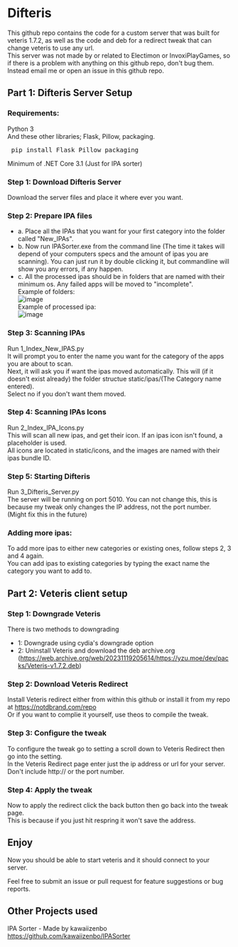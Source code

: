 # Difteris  
This github repo contains the code for a custom server that was built for veteris 1.7.2, as well as the code and deb for a redirect tweak that can change veteris to use any url.  
This server was not made by or related to Electimon or InvoxiPlayGames, so if there is a problem with anything on this github repo, don't bug them. Instead email me or open an issue in this github repo.  

## Part 1: Difteris Server Setup  
### Requirements:  
Python 3  
And these other libraries; Flask, Pillow, packaging.
<pre> pip install Flask Pillow packaging </pre>  
  
Minimum of .NET Core 3.1 (Just for IPA sorter)  
    
### Step 1: Download Difteris Server  
Download the server files and place it where ever you want.  
  
### Step 2: Prepare IPA files  
- a. Place all the IPAs that you want for your first category into the folder called "New_IPAs".  
- b. Now run IPASorter.exe from the command line (The time it takes will depend of your computers specs and the amount of ipas you are scanning). You can just run it by double clicking it, but commandline will show you any errors, if any happen.  
- c. All the processed ipas should be in folders that are named with their minimum os. Any failed apps will be moved to "incomplete".  
Example of folders:  
![image](https://github.com/user-attachments/assets/8139b949-cfed-48d0-a34d-d5bd9979baa2)  
Example of processed ipa:  
![image](https://github.com/user-attachments/assets/80b3f204-0f00-47f8-a488-1f8499c250e0)  

### Step 3: Scanning IPAs  
Run 1_Index_New_IPAS.py  
It will prompt you to enter the name you want for the category of the apps you are about to scan.  
Next, it will ask you if want the ipas moved automatically. This will (if it doesn't exist already) the folder structue static/ipas/(The Category name entered).  
Select no if you don't want them moved.  

### Step 4: Scanning IPAs Icons  
Run 2_Index_IPA_Icons.py  
This will scan all new ipas, and get their icon. If an ipas icon isn't found, a placeholder is used.  
All icons are located in static/icons, and the images are named with their ipas bundle ID.  

### Step 5: Starting Difteris  
Run 3_Difteris_Server.py  
The server will be running on port 5010. You can not change this, this is because my tweak only changes the IP address, not the port number. (Might fix this in the future)  

### Adding more ipas:  
To add more ipas to either new categories or existing ones, follow steps 2, 3 and 4 again.  
You can add ipas to existing categories by typing the exact name the category you want to add to. 
  
  
## Part 2: Veteris client setup  
### Step 1: Downgrade Veteris  
There is two methods to downgrading  
- 1: Downgrade using cydia's downgrade option  
- 2: Uninstall Veteris and download the deb archive.org (https://web.archive.org/web/20231119205614/https://yzu.moe/dev/packs/Veteris-v1.7.2.deb)  
  
### Step 2: Download Veteris Redirect  
Install Veteris redirect either from within this github or install it from my repo at https://notdbrand.com/repo  
Or if you want to complie it yourself, use theos to compile the tweak.
  
### Step 3: Configure the tweak  
To configure the tweak go to setting a scroll down to Veteris Redirect then go into the setting.  
In the Veteris Redirect page enter just the ip address or url for your server. Don't include http:// or the port number.  
  
### Step 4: Apply the tweak  
Now to apply the redirect click the back button then go back into the tweak page.  
This is because if you just hit respring it won't save the address.  
  
  
## Enjoy  
Now you should be able to start veteris and it should connect to your server.  
  
Feel free to submit an issue or pull request for feature suggestions or bug reports.

## Other Projects used  
IPA Sorter - Made by kawaiizenbo  
https://github.com/kawaiizenbo/IPASorter
